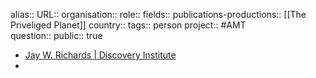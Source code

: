 alias::
URL::
organisation::
role::
fields::
publications-productions:: [[The Priveliged Planet]] 
country::
tags:: person
project:: #AMT  
question::
public:: true

- [Jay W. Richards | Discovery Institute](https://www.discovery.org/p/richards/)
-